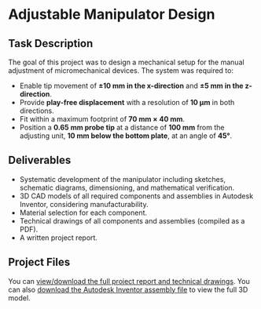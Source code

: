 # Adjustable Manipulator Design  

## Task Description  
The goal of this project was to design a mechanical setup for the manual adjustment of micromechanical devices. The system was required to:  

- Enable tip movement of **±10 mm in the x-direction** and **±5 mm in the z-direction**.  
- Provide **play-free displacement** with a resolution of **10 µm** in both directions.  
- Fit within a maximum footprint of **70 mm × 40 mm**.  
- Position a **0.65 mm probe tip** at a distance of **100 mm** from the adjusting unit, **10 mm below the bottom plate**, at an angle of **45°**.  

## Deliverables  
- Systematic development of the manipulator including sketches, schematic diagrams, dimensioning, and mathematical verification.  
- 3D CAD models of all required components and assemblies in Autodesk Inventor, considering manufacturability.  
- Material selection for each component.  
- Technical drawings of all components and assemblies (compiled as a PDF).  
- A written project report.  

## Project Files
You can [view/download the full project report and technical drawings](https://github.com/Shrey9378/Adjustable-Manipulator-Design/blob/main/Micromechanical%20Manipulator%20Report.pdf).
You can also [download the Autodesk Inventor assembly file](assembly_files/Manipulator.iam) to view the full 3D model.

